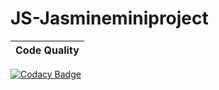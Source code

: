# JS-Jasmineminiproject
|Code Quality|
|:--:|
[![Codacy Badge](https://api.codacy.com/project/badge/Grade/928879d1ddc44a1f8e1b2d09735b3e25)](https://app.codacy.com/gh/stepin105005/JS-Jasmineminiproject?utm_source=github.com&utm_medium=referral&utm_content=stepin105005/JS-Jasmineminiproject&utm_campaign=Badge_Grade)
